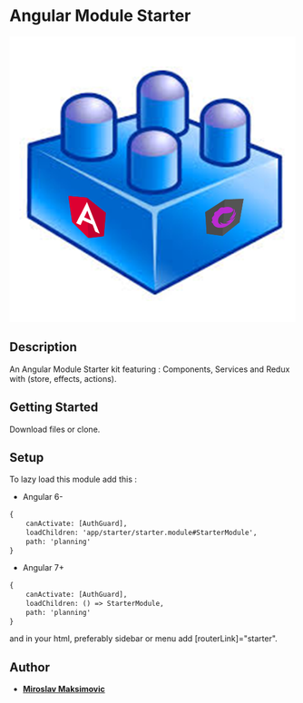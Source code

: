 # Angular Module Starter

![text](https://github.com/miki995/Angular-Module-Starter/blob/master/starter.png)


## Description
An Angular Module Starter kit featuring : Components, Services and Redux with (store, effects, actions).

## Getting Started

Download files or clone.


## Setup

To lazy load this module add this :

* Angular 6-

```
{
    canActivate: [AuthGuard],
    loadChildren: 'app/starter/starter.module#StarterModule',
    path: 'planning'
}
```

* Angular 7+

```
{
    canActivate: [AuthGuard],
    loadChildren: () => StarterModule,
    path: 'planning'
}
```

and in your html, preferably sidebar or menu add [routerLink]="starter".

## Author

* **[Miroslav Maksimovic](https://github.com/miki995)** 
